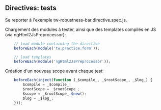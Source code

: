 ## Directives: tests

Se reporter à l'exemple tw-robustness-bar.directive.spec.js.

Chargement des modules à tester, ainsi que des templates compilés en JS (via ngHtml2JsPreprocessor):
``` js
    // load module containing the directive
    beforeEach(module('tw.practice.form'));

    // load templates
    beforeEach(module('ngHtml2JsPreprocessor'));
``` 

Création d'un nouveau scope avant chaque test: 
``` js
    beforeEach(inject(function (_$compile_, _$rootScope_, _$log_) {
        $compile = _$compile_;
        $rootScope = _$rootScope_;
        $scope = _$rootScope_.$new();
        $log = _$log_;
    }));
``` 
